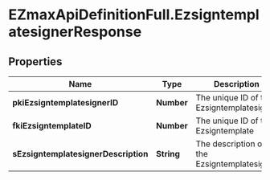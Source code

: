 # EZmaxApiDefinitionFull.EzsigntemplatesignerResponse

## Properties

Name | Type | Description | Notes
------------ | ------------- | ------------- | -------------
**pkiEzsigntemplatesignerID** | **Number** | The unique ID of the Ezsigntemplatesigner | 
**fkiEzsigntemplateID** | **Number** | The unique ID of the Ezsigntemplate | 
**sEzsigntemplatesignerDescription** | **String** | The description of the Ezsigntemplatesigner | 


